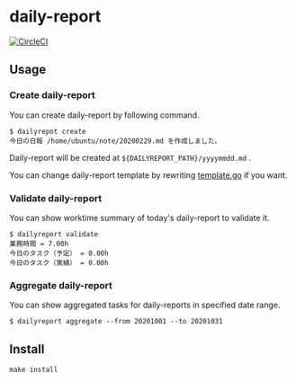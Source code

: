 # daily-report

[![CircleCI](https://circleci.com/gh/ShibataTakao/daily-report.svg?style=shield)](https://circleci.com/gh/ShibataTakao/daily-report)

## Usage

### Create daily-report
You can create daily-report by following command.

```
$ dailyrepot create
今日の日報 /home/ubuntu/note/20200229.md を作成しました。
```

Daily-report will be created at `${DAILYREPORT_PATH}/yyyymmdd.md` .

You can change daily-report template by rewriting [template.go](./internal/dailyreport/template.go) if you want.

### Validate daily-report
You can show worktime summary of today's daily-report to validate it.

```
$ dailyreport validate
業務時間 = 7.00h
今日のタスク（予定） = 0.00h
今日のタスク（実績） = 0.00h
```

### Aggregate daily-report
You can show aggregated tasks for daily-reports in specified date range.

```
$ dailyreport aggregate --from 20201001 --to 20201031
```

## Install
```
make install
```
